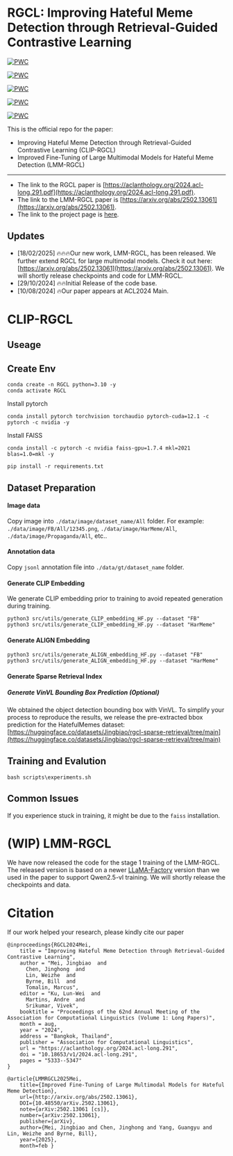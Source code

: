 # RGCL: Improving Hateful Meme Detection through Retrieval-Guided Contrastive Learning


[![PWC](https://img.shields.io/endpoint.svg?url=https://paperswithcode.com/badge/improved-fine-tuning-of-large-multimodal-1/hateful-meme-classification-on-harm-p)](https://paperswithcode.com/sota/hateful-meme-classification-on-harm-p?p=improved-fine-tuning-of-large-multimodal-1)


[![PWC](https://img.shields.io/endpoint.svg?url=https://paperswithcode.com/badge/improved-fine-tuning-of-large-multimodal-1/meme-classification-on-multioff)](https://paperswithcode.com/sota/meme-classification-on-multioff?p=improved-fine-tuning-of-large-multimodal-1)


[![PWC](https://img.shields.io/endpoint.svg?url=https://paperswithcode.com/badge/improved-fine-tuning-of-large-multimodal-1/hateful-meme-classification-on-pridemm)](https://paperswithcode.com/sota/hateful-meme-classification-on-pridemm?p=improved-fine-tuning-of-large-multimodal-1)

[![PWC](https://img.shields.io/endpoint.svg?url=https://paperswithcode.com/badge/improved-fine-tuning-of-large-multimodal-1/meme-classification-on-hateful-memes)](https://paperswithcode.com/sota/meme-classification-on-hateful-memes?p=improved-fine-tuning-of-large-multimodal-1)

[![PWC](https://img.shields.io/endpoint.svg?url=https://paperswithcode.com/badge/improved-fine-tuning-of-large-multimodal-1/hateful-meme-classification-on-harmeme)](https://paperswithcode.com/sota/hateful-meme-classification-on-harmeme?p=improved-fine-tuning-of-large-multimodal-1)


This is the official repo for the paper: 
- Improving Hateful Meme Detection through Retrieval-Guided Contrastive Learning (CLIP-RGCL)
- Improved Fine-Tuning of Large Multimodal Models for Hateful Meme Detection (LMM-RGCL)
----
- The link to the RGCL paper is [https://aclanthology.org/2024.acl-long.291.pdf](https://aclanthology.org/2024.acl-long.291.pdf).
- The link to the LMM-RGCL paper is [https://arxiv.org/abs/2502.13061](https://arxiv.org/abs/2502.13061).
- The link to the project page is [here](https://rgclmm.github.io/).


## Updates
- [18/02/2025] 🔥🔥🔥Our new work, LMM-RGCL, has been released. We further extend RGCL for large multimodal models. Check it out here: [https://arxiv.org/abs/2502.13061](https://arxiv.org/abs/2502.13061). We will shortly release checkpoints and code for LMM-RGCL.
- [29/10/2024] 🔥🔥Initial Release of the code base.
- [10/08/2024] 🔥Our paper appears at ACL2024 Main.


# CLIP-RGCL
Useage
--------------------
## Create Env
```shell
conda create -n RGCL python=3.10 -y
conda activate RGCL
```

Install pytorch
```
conda install pytorch torchvision torchaudio pytorch-cuda=12.1 -c pytorch -c nvidia -y
```

Install FAISS
```
conda install -c pytorch -c nvidia faiss-gpu=1.7.4 mkl=2021 blas=1.0=mkl -y
```

```
pip install -r requirements.txt
```


Dataset Preparation 
--------------------
#### Image data
Copy image into `./data/image/dataset_name/All` folder.
For example: `./data/image/FB/All/12345.png`, `./data/image/HarMeme/All`, `./data/image/Propaganda/All`, etc..
#### Annotation data
Copy `jsonl` annotation file into `./data/gt/dataset_name` folder.

#### Generate CLIP Embedding
We generate CLIP embedding prior to training to avoid repeated generation during training.

```shell
python3 src/utils/generate_CLIP_embedding_HF.py --dataset "FB"
python3 src/utils/generate_CLIP_embedding_HF.py --dataset "HarMeme"

```

#### Generate ALIGN Embedding
```shell
python3 src/utils/generate_ALIGN_embedding_HF.py --dataset "FB"
python3 src/utils/generate_ALIGN_embedding_HF.py --dataset "HarMeme"

```

#### Generate Sparse Retrieval Index
##### Generate VinVL Bounding Box Prediction (Optional)
We obtained the object detection bounding box with VinVL. To simplify your process to reproduce the results, we release the pre-extracted bbox prediction for the HatefulMemes dataset: [https://huggingface.co/datasets/Jingbiao/rgcl-sparse-retrieval/tree/main](https://huggingface.co/datasets/Jingbiao/rgcl-sparse-retrieval/tree/main)  


Training and Evalution 
--------------------
```
bash scripts\experiments.sh
```

## Common Issues
If you experience stuck in training, it might be due to the `faiss` installation. 




# (WIP) LMM-RGCL 
We have now released the code for the stage 1 training of the LMM-RGCL. The released version is based on a newer [LLaMA-Factory](https://github.com/hiyouga/LLaMA-Factory) version than we used in the paper to support Qwen2.5-vl training. We will shortly release the checkpoints and data. 

# Citation
If our work helped your research, please kindly cite our paper
```
@inproceedings{RGCL2024Mei,
    title = "Improving Hateful Meme Detection through Retrieval-Guided Contrastive Learning",
    author = "Mei, Jingbiao  and
      Chen, Jinghong  and
      Lin, Weizhe  and
      Byrne, Bill  and
      Tomalin, Marcus",
    editor = "Ku, Lun-Wei  and
      Martins, Andre  and
      Srikumar, Vivek",
    booktitle = "Proceedings of the 62nd Annual Meeting of the Association for Computational Linguistics (Volume 1: Long Papers)",
    month = aug,
    year = "2024",
    address = "Bangkok, Thailand",
    publisher = "Association for Computational Linguistics",
    url = "https://aclanthology.org/2024.acl-long.291",
    doi = "10.18653/v1/2024.acl-long.291",
    pages = "5333--5347"
}

@article{LMMRGCL2025Mei,
    title={Improved Fine-Tuning of Large Multimodal Models for Hateful Meme Detection},
    url={http://arxiv.org/abs/2502.13061},
    DOI={10.48550/arXiv.2502.13061},
    note={arXiv:2502.13061 [cs]},
    number={arXiv:2502.13061},
    publisher={arXiv},
    author={Mei, Jingbiao and Chen, Jinghong and Yang, Guangyu and Lin, Weizhe and Byrne, Bill},
    year={2025},
    month=feb }


```
